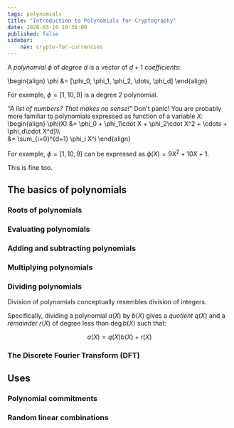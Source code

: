 ```yaml
---
tags: polynomials
title: "Introduction to Polynomials for Cryptography"
date: 2020-03-16 10:38:00
published: false
sidebar:
    nav: crypto-for-currencies
---
```


A *polynomial* $\phi$ of *degree* $d$ is a vector of $d+1$ *coefficients*:

\begin{align}
    \phi &= [\phi_0, \phi_1, \phi_2, \dots, \phi_d]
\end{align}

For example, $\phi = [1, 10, 9]$ is a degree 2 polynomial.

_"A list of numbers? That makes no sense!"_
Don't panic!
You are probably more familiar to polynomials expressed as function of a variable $X$:
\begin{align}
    \phi(X) &= \phi_0 + \phi_1\cdot X + \phi_2\cdot X^2 + \cdots + \phi_d\cdot X^d]\\\\\
            &= \sum_{i=0}^{d+1} \phi_i X^i
\end{align}

For example, $\phi = [1, 10, 9]$ can be expressed as $\phi(X) = 9X^2 + 10X + 1$.

This is fine too.

## The basics of polynomials

### Roots of polynomials

### Evaluating polynomials

### Adding and subtracting polynomials

### Multiplying polynomials

### Dividing polynomials

Division of polynomials conceptually resembles division of integers.

Specifically, dividing a polynomial $a(X)$ by $b(X)$ gives a _quotient_ $q(X)$ and a _remainder_ $r(X)$ of degree less than $\deg{b(X)}$ such that:

$$a(X) = q(X) b(X) + r(X)$$

### The Discrete Fourier Transform (DFT)

## Uses

### Polynomial commitments

### Random linear combinations

